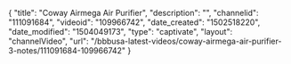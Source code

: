 {
    "title": "Coway Airmega Air Purifier",
    "description": "",
    "channelid": "111091684",
    "videoid": "109966742",
    "date_created": "1502518220",
    "date_modified": "1504049173",
    "type": "captivate",
    "layout": "channelVideo",
    "url": "\/bbbusa-latest-videos\/coway-airmega-air-purifier-3-notes\/111091684-109966742"
}
